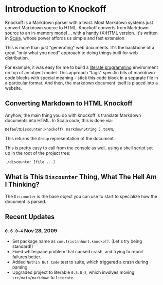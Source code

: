 Introduction to Knockoff
========================

Knockoff is a Markdown parser with a twist. Most Markdown systems just convert
Markdown source to HTML. Knockoff converts from Markdown source to an
in-memory model ... with a handy (X)HTML version. It's written in [Scala][1],
whose power affords us simple and fast extension.

This is more than just "generating" web documents. It's the backbone of a great
"only what you need" approach to doing things built for web distribution.

For example, it was easy for me to build a [literate programming][2] environment on
top of an object model. This approach "tags" specific bits of markdown code blocks
with special meaning - stick this code block in a separate file in a particular
format. And then, the markdown document itself is placed into a website.


## Converting Markdown to HTML Knockoff ##

Anyhow, the main thing you do with knockoff is translate Markdown documents into
HTML. In Scala code, this is done via:

    DefaultDiscounter.knockoff( markdownString ).toXML

This returns the `Group` representation of the document.

This is pretty easy to call from the console as well, using a shell script set up
in the root of the project tree:

    ./discounter [file ...]


## What is This `Discounter` Thing, What The Hell Am I Thinking? ##

The `Discounter` is the base object you can use to start to specialize how the
document is parsed.


## Recent Updates ##

### `0.6.0-4` Nov 28, 2009

* Set package name as `com.tristanhunt.knockoff`. [Let's try being standard!]
* Fixed whitespace problem that caused crash, and trying to report failures better.
* Added `Nothin But Code` test to suite, which triggered a crash during parsing.
* Upgraded project to literable `0.5.0-3`, which involves moving `src/main/markdown`
  to `literate`.


[1]: http://scala-lang.org
[2]: http://tristanhunt.com/projects/literable
